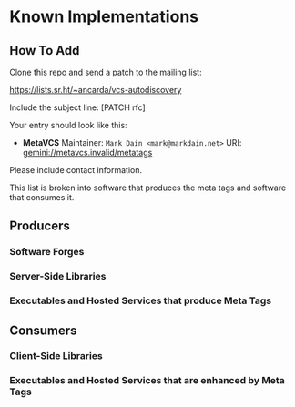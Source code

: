 # Known Implementations

## How To Add

Clone this repo and send a patch to the mailing list:

<https://lists.sr.ht/~ancarda/vcs-autodiscovery>

Include the subject line: [PATCH rfc]

Your entry should look like this:

* **MetaVCS**
    Maintainer: `Mark Dain <mark@markdain.net>`
    URI: <gemini://metavcs.invalid/metatags>

Please include contact information.

This list is broken into software that produces the meta tags and software
that consumes it.

## Producers

### Software Forges

### Server-Side Libraries

### Executables and Hosted Services that produce Meta Tags

## Consumers

### Client-Side Libraries

### Executables and Hosted Services that are enhanced by Meta Tags
